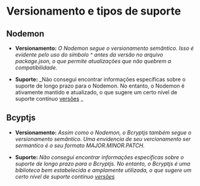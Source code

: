 # Versionamento e tipos de suporte

## Nodemon

-   **Versionamento:** _O Nodemon segue o versionamento semântico. Isso é evidente pelo uso do símbolo ^ antes da versão no arquivo package.json, o que permite atualizações que não quebrem a compatibilidade._

-   **Suporte:** _Não consegui encontrar informações específicas sobre o suporte de longo prazo para o Nodemon. No entanto, o Nodemon é ativamente mantido e atualizado, o que sugere um certo nível de suporte contínuo [versões](https://www.npmjs.com/package/nodemon?activeTab=versions) _

## Bcyptjs

-   **Versionamento:** _Assim como o Nodemon, o Bcryptjs também segue o versionamento semântico. Uma envidencia de seu vercionamento ser sermantico é o seu formato MAJOR.MINOR.PATCH._

-   **Suporte:** _Não consegui encontrar informações específicas sobre o suporte de longo prazo para o Bcryptjs. No entanto, o Bcryptjs é uma biblioteca bem estabelecida e amplamente utilizada, o que sugere um certo nível de suporte contínuo [versões](https://www.npmjs.com/package/bcryptjs?activeTab=versions)_
